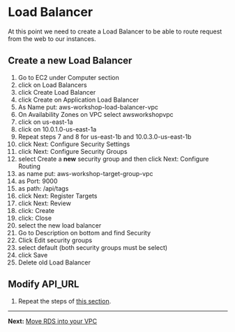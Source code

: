 # Load Balancer

At this point we need to create a Load Balancer to be able to route  request from the web to our instances.
 
## Create a new Load Balancer
1. Go to EC2 under Computer section
2. click on Load Balancers
3. click Create Load Balancer
4. click Create on Application Load Balancer
5. As Name put: aws-workshop-load-balancer-vpc
6. On Availability Zones on VPC select awsworkshopvpc
7. click on us-east-1a
8. click on 10.0.1.0-us-east-1a
9. Repeat steps 7 and 8 for us-east-1b and 10.0.3.0-us-east-1b
10. click Next: Configure Security Settings
11. click Next: Configure Security Groups
12. select Create a **new** security group and then click Next: Configure Routing
13. as name put: aws-workshop-target-group-vpc
14. as Port: 9000
15. as path: /api/tags
16. click Next: Register Targets
17. click Next: Review
18. click: Create
19. click: Close
20. select the new load balancer
21. Go to Description on bottom and find Security
22. Click Edit security groups
23. select default (both security groups must be select)
24. click Save
25. Delete old Load Balancer

## Modify API_URL
1. Repeat the steps of [this section](/workshop/elb-auto-scaling-group/03-finishing-up.md).

---
**Next:** [Move RDS into your VPC](/workshop/vpc-subnets-bastion/05-RDS.md)